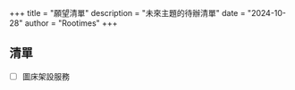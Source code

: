 +++
title = "願望清單"
description = "未來主題的待辦清單"
date = "2024-10-28"
author = "Rootimes"
+++

## 清單

- [ ] 圖床架設服務